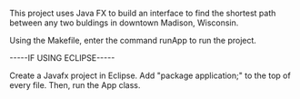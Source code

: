 This project uses Java FX to build an interface to find the shortest path between any two buldings in downtown Madison, Wisconsin. 

Using the Makefile, enter the command runApp to run the project.

-----IF USING ECLIPSE-----

Create a Javafx project in Eclipse. Add "package application;" to the top of every file. Then, run the App class.

